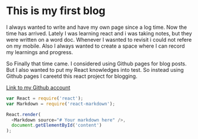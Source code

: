 # This is my first blog

I always wanted to write and have my own page since a log time. Now the time has arrived.
Lately I was learning react and i was taking notes, but they were written on a word doc. Whenever I wasnted to revisit i could not refere on my mobile.
Also I always wanted to create a space where I can record my learnings and progress.

So Finally that time came. I considered using Github pages for blog posts. But I also wanted to put my React knowledges into test.
So instead using Github pages I careetd this react project for blogging.

[Link to my Github account ](https://github.com/hegdevishwa)

```js
var React = require('react');
var Markdown = require('react-markdown');

React.render(
  <Markdown source="# Your markdown here" />,
  document.getElementById('content')
);
